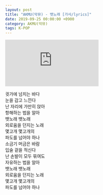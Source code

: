 ```yaml
---
layout: post
title: "AKMU(악뮤) - 뱃노래 [가사/lyrics]"
date: 2019-09-25 00:00:00 +0900
category: AKMU(악뮤)
tags: K-POP
---
```


<div class="youtube-iframe-container iframe-16-to-9">
    <iframe src="https://www.youtube.com/embed/NewORF3VFeA" title="AKMU(악뮤) - 뱃노래" frameborder="0" allow="accelerometer; autoplay; clipboard-write; encrypted-media; gyroscope; picture-in-picture; web-share" allowfullscreen></iframe>
</div>

귓가에 넘치는 바다  
눈을 감고 느낀다  
난 자리에 가만히 앉아  
항해하는 법을 알아  
뱃노래 뱃노래  
외로움을 던지는 노래  
몇고개 몇고개의  
파도를 넘어야 하나  
소금기 머금은 바람  
입술 겉을 적신다  
난 손발이 모두 묶여도  
자유하는 법을 알아  
뱃노래 뱃노래  
외로움을 던지는 노래  
몇고개 몇고개의  
파도를 넘어야 하나